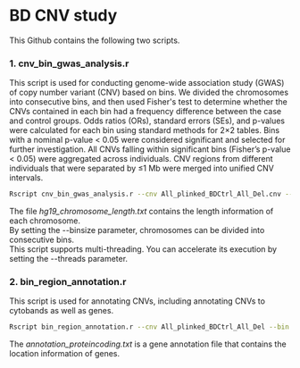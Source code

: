 # BD CNV study
This Github contains the following two scripts. 
### 1. cnv_bin_gwas_analysis.r
This script is used for conducting genome-wide association study (GWAS) of copy number variant (CNV) based on bins. We divided the chromosomes into consecutive bins, and then used Fisher's test to determine whether the CNVs contained in each bin had a frequency difference between the case and control groups. Odds ratios (ORs), standard errors (SEs), and p-values were calculated for each bin using standard methods for 2×2 tables. Bins with a nominal p-value < 0.05 were considered significant and selected for further investigation. All CNVs falling within significant bins (Fisher’s p-value < 0.05) were aggregated across individuals. CNV regions from different individuals that were separated by ≤1 Mb were merged into unified CNV intervals. <br>
```bash
Rscript cnv_bin_gwas_analysis.r --cnv All_plinked_BDCtrl_All_Del.cnv --phe All_plinked_BDCtrl_All.phe --chrlen hg19_chromosome_length.txt --binsize 1000000 --out Result_Bin_1Mb_del.txt --threads 50
```
The file <I>hg19_chromosome_length.txt</I> contains the length information of each chromosome.<br>
By setting the --binsize parameter, chromosomes can be divided into consecutive bins.<br>
This script supports multi-threading. You can accelerate its execution by setting the --threads parameter.<br>
  
### 2. bin_region_annotation.r
This script is used for annotating CNVs, including annotating CNVs to cytobands as well as genes.<br>
```bash
Rscript bin_region_annotation.r --cnv All_plinked_BDCtrl_All_Del --bin Result_Bin_1Mb_del.txt --ann annotation_proteincoding.txt --out Bin_1Mb_del_ranges.txt --cyto cytoBand.txt
```
The <I>annotation_proteincoding.txt</I> is a gene annotation file that contains the location information of genes.<br>
